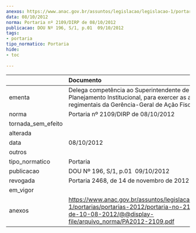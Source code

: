 ```yaml
---
anexos: https://www.anac.gov.br/assuntos/legislacao/legislacao-1/portarias/portarias-2012/portaria-no-2109-dirp-de-10-08-2012/@@display-file/arquivo_norma/PA2012-2109.pdf
data: 08/10/2012
norma: Portaria nº 2109/DIRP de 08/10/2012
publicacao: DOU Nº 196, S/1, p.01  09/10/2012
tags:
- portaria
tipo_normatico: Portaria
hide: 
- toc 
 
---
```


|                    | Documento                                                                                                                                                          |
|:-------------------|:-------------------------------------------------------------------------------------------------------------------------------------------------------------------|
| ementa             | Delega competência ao Superintendente de Planejamento Institucional, para exercer as atribuições regimentais da Gerência-Geral de Ação Fiscal.                     |
| norma              | Portaria nº 2109/DIRP de 08/10/2012                                                                                                                                |
| tornada_sem_efeito |                                                                                                                                                                    |
| alterada           |                                                                                                                                                                    |
| data               | 08/10/2012                                                                                                                                                         |
| outros             |                                                                                                                                                                    |
| tipo_normatico     | Portaria                                                                                                                                                           |
| publicacao         | DOU Nº 196, S/1, p.01  09/10/2012                                                                                                                                  |
| revogada           | Portaria 2468, de 14 de novembro de 2012                                                                                                                           |
| em_vigor           |                                                                                                                                                                    |
| anexos             | https://www.anac.gov.br/assuntos/legislacao/legislacao-1/portarias/portarias-2012/portaria-no-2109-dirp-de-10-08-2012/@@display-file/arquivo_norma/PA2012-2109.pdf |